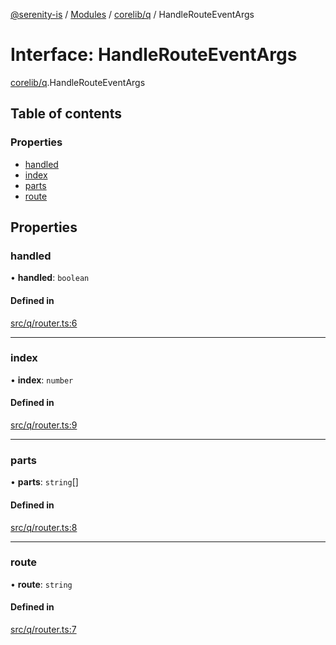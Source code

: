 [@serenity-is](../README.md) / [Modules](../modules.md) / [corelib/q](../modules/corelib_q.md) / HandleRouteEventArgs

# Interface: HandleRouteEventArgs

[corelib/q](../modules/corelib_q.md).HandleRouteEventArgs

## Table of contents

### Properties

- [handled](corelib_q.HandleRouteEventArgs.md#handled)
- [index](corelib_q.HandleRouteEventArgs.md#index)
- [parts](corelib_q.HandleRouteEventArgs.md#parts)
- [route](corelib_q.HandleRouteEventArgs.md#route)

## Properties

### handled

• **handled**: `boolean`

#### Defined in

[src/q/router.ts:6](https://github.com/serenity-is/serenity/blob/master/packages/corelib/src/q/router.ts#L6)

___

### index

• **index**: `number`

#### Defined in

[src/q/router.ts:9](https://github.com/serenity-is/serenity/blob/master/packages/corelib/src/q/router.ts#L9)

___

### parts

• **parts**: `string`[]

#### Defined in

[src/q/router.ts:8](https://github.com/serenity-is/serenity/blob/master/packages/corelib/src/q/router.ts#L8)

___

### route

• **route**: `string`

#### Defined in

[src/q/router.ts:7](https://github.com/serenity-is/serenity/blob/master/packages/corelib/src/q/router.ts#L7)
